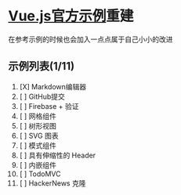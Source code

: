 # [Vue.js官方示例](http://cn.vuejs.org/v2/examples/)重建
在参考示例的时候也会加入一点点属于自己小小的改进
## 示例列表(1/11)
1. [X] Markdown编辑器
2. [ ] GitHub提交
3. [ ] Firebase + 验证
4. [ ] 网格组件
5. [ ] 树形视图
6. [ ] SVG 图表
7. [ ] 模式组件
8. [ ] 具有伸缩性的 Header
9. [ ] 内嵌组件
10. [ ] TodoMVC
11. [ ] HackerNews 克隆
